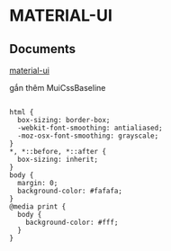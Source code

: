 # MATERIAL-UI

## Documents

  [material-ui](https://material-ui.com/)

gắn thêm MuiCssBaseline


```

html {
  box-sizing: border-box;
  -webkit-font-smoothing: antialiased;
  -moz-osx-font-smoothing: grayscale;
}
*, *::before, *::after {
  box-sizing: inherit;
}
body {
  margin: 0;
  background-color: #fafafa;
}
@media print {
  body {
    background-color: #fff;
  }
}

```